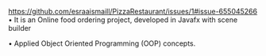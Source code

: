 https://github.com/esraaismaill/PizzaRestaurant/issues/1#issue-655045266
• It is an Online food ordering project, developed in Javafx with scene builder

• Applied Object Oriented Programming (OOP) concepts.
